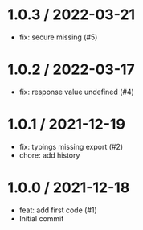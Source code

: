 
1.0.3 / 2022-03-21
==================

  * fix: secure missing (#5)

1.0.2 / 2022-03-17
==================

  * fix: response value undefined (#4)

1.0.1 / 2021-12-19
==================

  * fix: typings missing export (#2)
  * chore: add history

1.0.0 / 2021-12-18
==================

  * feat: add first code (#1)
  * Initial commit
